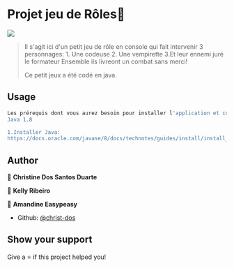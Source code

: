 <h1>Projet jeu de Rôles👋</h1>

![](/ProjetJeuDeRole/images/img_jeuDeRolejpg.jpg)

>Il s'agit ici d'un petit jeu de rôle en console qui fait intervenir 3 personnages: 
      1. Une codeuse
      2. Une vempirette
      3.Et leur ennemi juré le formateur
> Ensemble ils livreont un combat sans merci!
>
>Ce petit jeux a été codé en java.

## Usage

```sh
Les prérequis dont vous aurez besoin pour installer l'application et comment les installer :
Java 1.8

1.Installer Java:
https://docs.oracle.com/javase/8/docs/technotes/guides/install/install_overview.html

```

## Author

👤 **Christine Dos Santos Duarte**

👤 **Kelly Ribeiro**

👤 **Amandine Easypeasy**

* Github: [@christ-dos](https://github.com/christ-dos)

## Show your support

Give a ⭐️ if this project helped you!


